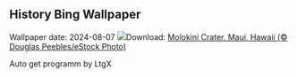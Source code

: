 ## History Bing Wallpaper
Wallpaper date: 2024-08-07
![](https://www.bing.com/th?id=OHR.MolokiniHawaii_EN-US7128254175_UHD.jpg&w=1000)Download: [Molokini Crater, Maui, Hawaii (© Douglas Peebles/eStock Photo)](https://www.bing.com/th?id=OHR.MolokiniHawaii_EN-US7128254175_UHD.jpg)

Auto get programm by LtgX
